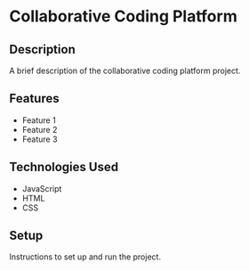 # Collaborative Coding Platform

## Description

A brief description of the collaborative coding platform project.

## Features

- Feature 1
- Feature 2
- Feature 3

## Technologies Used

- JavaScript
- HTML
- CSS

## Setup

Instructions to set up and run the project.
